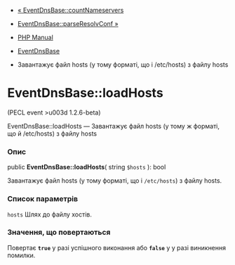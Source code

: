 - [«
EventDnsBase::countNameservers](eventdnsbase.countnameservers.md)
- [EventDnsBase::parseResolvConf »](eventdnsbase.parseresolvconf.md)

- [PHP Manual](index.md)
- [EventDnsBase](class.eventdnsbase.md)
- Завантажує файл hosts (у тому форматі, що і /etc/hosts) з файлу
hosts

# EventDnsBase::loadHosts

(PECL event \>u003d 1.2.6-beta)

EventDnsBase::loadHosts — Завантажує файл hosts (у тому ж форматі, що й
/etc/hosts) з файлу hosts

### Опис

public **EventDnsBase::loadHosts**( string `$hosts` ): bool

Завантажує файл hosts (у тому форматі, що і `/etc/hosts`) з файлу
hosts.

### Список параметрів

`hosts`
Шлях до файлу хостів.

### Значення, що повертаються

Повертає **`true`** у разі успішного виконання або **`false`** у
у разі виникнення помилки.
